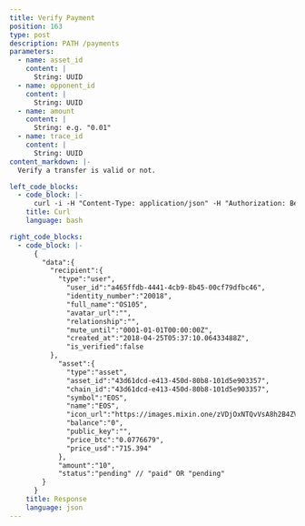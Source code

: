 ```yaml
---
title: Verify Payment
position: 163
type: post
description: PATH /payments
parameters:
  - name: asset_id
    content: |
      String: UUID
  - name: opponent_id
    content: |
      String: UUID
  - name: amount
    content: |
      String: e.g. "0.01"
  - name: trace_id
    content: |
      String: UUID
content_markdown: |-
  Verify a transfer is valid or not.

left_code_blocks:
  - code_block: |-
      curl -i -H "Content-Type: application/json" -H "Authorization: Bearer eyJhbGciOiJSUzUxMiIsInR5cCI6IkpXVCJ9.eyJleHAiOjE1MzMxMTgyMjAsImlhdCI6MTUyNTM0MjIyMCwianRpIjoiNDg2OTU2YzYtMGVjZi00N2RlLTkwODktM2Q2N2VjNzFjNzE0Iiwic2lkIjoiYTM0YzA3YTktNzU1ZC00YjU0LTk0YzUtZTQ1ZTlhMmRkNDNlIiwic2lnIjoiYTMxMTJmYjRjMGFjZTU3MTk1N2YwZWEwODRjZjdlNDIzMGQwYmQzNzA1NDM5MTY2ODlhNzYwYjZlZWNjOTM1ZCIsInVpZCI6IjA2YWVkMWUzLWJkNzctNGE1OS05OTFhLTViYjVhZTZmYmIwOSJ9.xoW_kN-eAJXAdTnbzArXFATGU38yxVyGZA7btDqsIhZut8HNZIBFyZMNBGzHMdy0GaHH-j9_N2ZUjOVKSzQiaiebyVBh5odmPF4OiNuhiAnXgK9OcZbOZyl9gnT7uRbXN_oR-_ti0R3vq3YeLHOWeenQLgroNwcICpdo1S09L-k" "https://api.mixin.one/payments" -XPOST --data '{"amount":"10","asset_id":"43d61dcd-e413-450d-80b8-101d5e903357","opponent_id":"a465ffdb-4441-4cb9-8b45-00cf79dfbc46","trace_id":"99f1f10f-81a0-4887-907f-c5b37f2c1bc8"}'
    title: Curl
    language: bash

right_code_blocks:
  - code_block: |-
      {  
        "data":{  
          "recipient":{  
            "type":"user",
              "user_id":"a465ffdb-4441-4cb9-8b45-00cf79dfbc46",
              "identity_number":"20018",
              "full_name":"OS105",
              "avatar_url":"",
              "relationship":"",
              "mute_until":"0001-01-01T00:00:00Z",
              "created_at":"2018-04-25T05:37:10.06433488Z",
              "is_verified":false
          },
            "asset":{  
              "type":"asset",
              "asset_id":"43d61dcd-e413-450d-80b8-101d5e903357",
              "chain_id":"43d61dcd-e413-450d-80b8-101d5e903357",
              "symbol":"EOS",
              "name":"EOS",
              "icon_url":"https://images.mixin.one/zVDjOxNTQvVsA8h2B4ZVxuHoCF3DJszufYKWpd9duXUSbSapoZadC7_13cnWBqg0EmwmRcKGbJaUpA8wFfpgZA=s128",
              "balance":"0",
              "public_key":"",
              "price_btc":"0.0776679",
              "price_usd":"715.394"
            },
            "amount":"10",
            "status":"pending" // "paid" OR "pending"
        }
      }
    title: Response
    language: json
---
```

